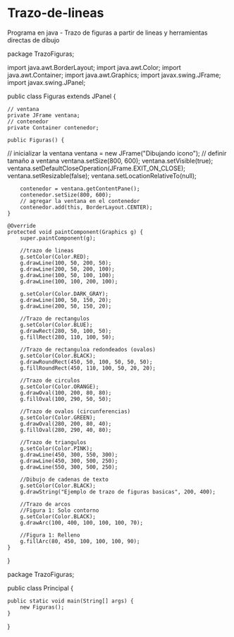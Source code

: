 # Trazo-de-lineas
Programa en java - Trazo de figuras a partir de lineas y herramientas directas de dibujo

package TrazoFiguras;

import java.awt.BorderLayout;
import java.awt.Color;
import java.awt.Container;
import java.awt.Graphics;
import javax.swing.JFrame;
import javax.swing.JPanel;

public class Figuras extends JPanel {

    // ventana
    private JFrame ventana;
    // contenedor
    private Container contenedor;

    public Figuras() {
// inicializar la ventana
        ventana = new JFrame("Dibujando icono");
        // definir tamaño a ventana
        ventana.setSize(800, 600);
        ventana.setVisible(true);
        ventana.setDefaultCloseOperation(JFrame.EXIT_ON_CLOSE);
        ventana.setResizable(false);
        ventana.setLocationRelativeTo(null);

        contenedor = ventana.getContentPane();
        contenedor.setSize(800, 600);
        // agregar la ventana en el contenedor
        contenedor.add(this, BorderLayout.CENTER);
    }

    @Override
    protected void paintComponent(Graphics g) {
        super.paintComponent(g); 
        
        //trazo de lineas
        g.setColor(Color.RED);
        g.drawLine(100, 50, 200, 50);
        g.drawLine(200, 50, 200, 100);
        g.drawLine(100, 50, 100, 100);
        g.drawLine(100, 100, 200, 100);
        
        g.setColor(Color.DARK_GRAY);
        g.drawLine(100, 50, 150, 20);
        g.drawLine(200, 50, 150, 20);
        
        //Trazo de rectangulos
        g.setColor(Color.BLUE);
        g.drawRect(280, 50, 100, 50);
        g.fillRect(280, 110, 100, 50);
        
        //Trazo de rectanguloa redondeados (ovalos)
        g.setColor(Color.BLACK);
        g.drawRoundRect(450, 50, 100, 50, 50, 50);
        g.fillRoundRect(450, 110, 100, 50, 20, 20);
        
        //Trazo de circulos
        g.setColor(Color.ORANGE);
        g.drawOval(100, 200, 80, 80);
        g.fillOval(100, 290, 50, 50);
        
        //Trazo de ovalos (circunferencias)
        g.setColor(Color.GREEN);
        g.drawOval(280, 200, 80, 40);
        g.fillOval(280, 290, 40, 80);
        
        //Trazo de triangulos
        g.setColor(Color.PINK);
        g.drawLine(450, 300, 550, 300);
        g.drawLine(450, 300, 500, 250);
        g.drawLine(550, 300, 500, 250);
        
        //Dibujo de cadenas de texto
        g.setColor(Color.BLACK);
        g.drawString("Ejemplo de trazo de figuras basicas", 200, 400);
        
        //Trazo de arcos        
        //Figura 1: Solo contorno        
        g.setColor(Color.BLACK);
        g.drawArc(100, 400, 100, 100, 100, 70);
        
        //Figura 1: Relleno
        g.fillArc(80, 450, 100, 100, 100, 90);
    }   
}

package TrazoFiguras;

public class Principal {

    public static void main(String[] args) {
        new Figuras();
    }    
}
